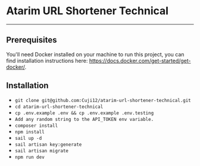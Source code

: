 # Atarim URL Shortener Technical

---

## Prerequisites
You'll need Docker installed on your machine to run this project, you can find installation
instructions here: https://docs.docker.com/get-started/get-docker/.

## Installation
- `git clone git@github.com:Cuji12/atarim-url-shortener-technical.git`
- `cd atarim-url-shortener-technical`
- `cp .env.example .env && cp .env.example .env.testing`
- `Add any random string to the API_TOKEN env variable.`
- `composer install`
- `npm install`
- `sail up -d`
- `sail artisan key:generate`
- `sail artisan migrate`
- `npm run dev`
